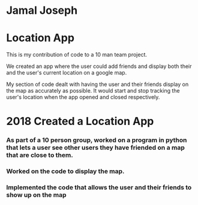 # Jamal Joseph
# Location App

This is my contribution of code to a 10 man team project.

We created an app where the user could add friends and display both their and the user's current location on a google map.

My section of code dealt with having the user and their friends display on the map as accurately as possible.
It would start and stop tracking the user's location when the app opened and closed respectively.

# 2018	Created a Location App  

### As part of a 10 person group, worked on a program in python that lets a user see other users they have friended on a map that are close to them.
### Worked on the code to display the map.
### Implemented the code that allows the user and their friends to show up on the map
